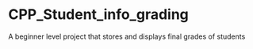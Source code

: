 # CPP_Student_info_grading
A beginner level project that stores and displays final grades of students

